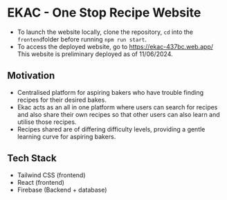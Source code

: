 # EKAC - One Stop Recipe Website

* To launch the website locally, clone the repository, `cd` into the `frontend`folder before running `npm run start`. 
* To access the deployed website, go to https://ekac-437bc.web.app/ This website is preliminary deployed as of 11/06/2024. 

## Motivation 
* Centralised platform for aspiring bakers who have trouble finding recipes for their desired bakes. 
* Ekac acts as an all in one platform where users can search for recipes and also share their own recipes so that other users can also learn and utilise those recipes.
* Recipes shared are of differing difficulty levels, providing a gentle learning curve for aspiring bakers.

## Tech Stack 
* Tailwind CSS (frontend)
* React (frontend)
* Firebase (Backend + database)

